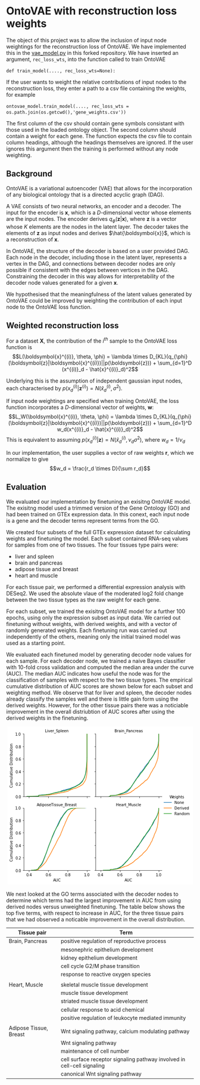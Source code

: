 # OntoVAE with reconstruction loss weights

The object of this project was to allow the inclusion of input node weightings for the reconstruction loss of OntoVAE. We have implemented this in the [vae_model.py](https://github.com/david-hirst/onto-vae/blob/main/onto_vae/vae_model.py) in this forked repository. We have inserted an argument, `rec_loss_wts`, into the function called to train OntoVAE 
```
def train_model(...., rec_loss_wts=None):
```
If the user wants to weight the relative contributions of input nodes to the reconstruction loss, they enter a path to a csv file containing the weights, for example
```
ontovae_model.train_model(...., rec_loss_wts = os.path.join(os.getcwd(),'gene_weights.csv'))
```
The first column of the csv should contain gene symbols consistant with those used in the loaded ontology object. The second column should contain a weight for each gene. The function expects the csv file to contain column headings, although the headings themselves are ignored. If the user ignores this argument then the training is performed without any node weighting.

## Background

OntoVAE is a variational autoencoder (VAE) that allows for the incorporation of any biological ontology that is a directed acyclic graph (DAG). 

A VAE consists of two neural networks, an encoder and a decoder. The input for the encoder is $\boldsymbol{x}$, which is a $D$-dimensional vector whose elements are the input nodes. The encoder derives $q_{\phi}(\boldsymbol{z}|\boldsymbol{x})$, where $\boldsymbol{z}$ is a vector whose $K$ elements are the nodes in the latent layer. The decoder takes the elements of $\boldsymbol{z}$ as input nodes and derives $\hat{\boldsymbol{x}}$, which is a reconstruction of $\boldsymbol{x}$. 

In OntoVAE, the structure of the decoder is based on a user provided DAG. Each node in the decoder, including those in the latent layer, represents a vertex in the DAG, and connections between decoder nodes are only possible if consistent with the edges between vertices in the DAG. Constraining the decoder in this way allows for interpretability of the decoder node values generated for a given $\boldsymbol{x}$.

We hypothesised that the meaningfulness of the latent values generated by OntoVAE could be improved by weighting the contribution of each input node to the OntoVAE loss function. 

## Weighted reconstruction loss

For a dataset $\boldsymbol{X}$, the contribution of the $i^{th}$ sample to the OntoVAE loss function is 
$$L(\boldsymbol{x}^{(i)}, \theta, \phi) = \lambda \times D_{KL}(q_{\phi}(\boldsymbol{z}|\boldsymbol{x}^{(i)})||p(\boldsymbol{z})) + \sum_{d=1}^D (x^{(i)}_d - \hat{x}^{(i)}_d)^2$$

Underlying this is the assumption of independent gaussian input nodes, each characterised by $p(x^{(i)}_d|\boldsymbol{z}^{(i)}) = N(\hat{x}^{(i)}_d,\sigma^2)$.

If input node weightings are specified when training OntoVAE, the loss function incorporates a $D$-dimensional vector of weights, $\boldsymbol{w}$: 
$$L_W(\boldsymbol{x}^{(i)}, \theta, \phi) = \lambda \times D_{KL}(q_{\phi}(\boldsymbol{z}|\boldsymbol{x}^{(i)})||p(\boldsymbol{z})) + \sum_{d=1}^D w_d(x^{(i)}_d - \hat{x}^{(i)}_d)^2$$
This is equivalent to assuming $p(x^{(i)}_d|\boldsymbol{z}) = N(\hat{x}^{(i)}_d,\nu_d\sigma^2)$, where $w_d = 1/\nu_d$

In our implementation, the user supplies a vector of raw weights $\boldsymbol{r}$, which we normalize to give 
$$w_d =  \frac{r_d \times D}{\sum r_d}$$

## Evaluation

We evaluated our implementation by finetuning an exisitng OntoVAE model. The exisitng model used a trimmed version of the Gene Ontology (GO) and had been trained on GTEx expression data. In this conext, each input node is a gene and the decoder terms represent terms from the GO.

We created four subsets of the full GTEx expression dataset for calculating weights and finetuning the model. Each subset contained RNA-seq values for samples from one of two tissues. The four tissues type pairs were:

- liver and spleen
- brain and pancreas
- adipose tissue and breast
- heart and muscle

For each tissue pair, we performed a differential expression analysis with DESeq2. We used the absolute vlaue of the moderated log2 fold change between the two tissue types as the raw weight for each gene.

For each subset, we trained the exisitng OntoVAE model for a further 100 epochs, using only the expression subset as input data. We carried out finetuning without weights, with derived weights, and with a vector of randomly generated weights. Each finetuning run was carried out independently of the others, meaning only the initial trained model was used as a starting point.

We evaluated each finetuned model by generating decoder node values for each sample. For each decoder node, we trained a naive Bayes classifier with 10-fold cross validation and computed the median area under the curve (AUC). The median AUC indicates how useful the node was for the classification of samples with respect to the two tissue types. The empirical cumulative distribution of AUC scores are shown below for each subset and weighting method. We observe that for liver and spleen, the decoder nodes already classify the samples well and there is little gain form using the derived weights. However, for the other tissue pairs there was a noticiable improvement in the overall distriubtion of AUC scores after using the derived weights in the finetuning.

<!--
<p align="center">
<img src="images/AUC-EDCF-plots.png">
</p>
-->

<p align="center">
<img src="https://github.com/david-hirst/onto-vae/blob/main/weighted_loss_analysis/images/AUC-EDCF-plots.png">
</p>

We next looked at the GO terms associated with the decoder nodes to determine which terms had the largest improvement in AUC from using derived nodes versus unweighted finetuning. The table below shows the top five terms, with respect to increase in AUC, for the three tissue pairs that we had observed a noticable improvement in the overall distribution.
  
|Tissue pair |Term |
|------------|-----|
|Brain, Pancreas|positive regulation of reproductive process|
| |mesonephric epithelium development|
| |kidney epithelium development|
| |cell cycle G2/M phase transition|
| |response to reactive oxygen species|
| | |
|Heart, Muscle|skeletal muscle tissue development|
| |muscle tissue development|
| |striated muscle tissue development|
| |cellular response to acid chemical|
| |positive regulation of leukocyte mediated immunity|
| | |
|Adipose Tissue, Breast|Wnt signaling pathway, calcium modulating pathway|
| |Wnt signaling pathway|
| |maintenance of cell number|
| |cell surface receptor signaling pathway involved in cell-cell signaling|
| |canonical Wnt signaling pathway|
